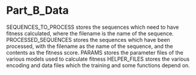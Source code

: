 # Part_B_Data
SEQUENCES_TO_PROCESS stores the sequences which need to have fitness calculated, where the filename is the name of the sequence.
PROCESSED_SEQUENCES stores the sequences which have been processed, with the filename as the name of the sequence, and the contents as the fitness score.
PARAMS stores the parameter files of the various models used to calculate fitness
HELPER_FILES stores the various encoding and data files which the training and some functions depend on.
